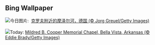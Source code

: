 ## Bing Wallpaper
![](https://www.bing.com/th?id=OHR.MoselleRiver_ZH-CN1283415242_UHD.jpg&w=1000)今日图片: &nbsp;[克罗夫附近的摩泽尔河，德国 (© Jorg Greuel/Getty Images)](https://www.bing.com/th?id=OHR.MoselleRiver_ZH-CN1283415242_UHD.jpg)
<br><br/>
![](https://www.bing.com/th?id=OHR.CooperChapel_EN-US2412561000_UHD.jpg&w=1000)Today: [Mildred B. Cooper Memorial Chapel, Bella Vista, Arkansas (© Eddie Brady/Getty Images)](https://www.bing.com/th?id=OHR.CooperChapel_EN-US2412561000_UHD.jpg)
<br><br/>
